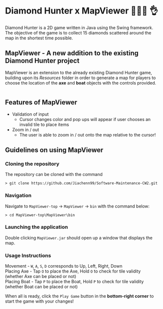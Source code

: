 # Diamond Hunter x MapViewer :small_blue_diamond::man_shrugging: :ok_hand:

Diamond Hunter is a 2D game written in Java using the Swing framework. The objective of the game is to collect 15 diamonds scattered around the map in the shortest time possible.

## MapViewer - A new addition to the existing Diamond Hunter project
MapViewer is an extension to the already existing Diamond Hunter game, building upon its *Resources* folder in order to generate a map for players to choose the location of the **axe** and **boat** objects with the controls provided.

![]()

## Features of MapViewer
* Validation of input
  * Cursor changes color and pop ups will appear if user chooses an invalid tile to place items
* Zoom in / out 
  * The user is able to zoom in / out onto the map relative to the cursor!
  
## Guidelines on using MapViewer
### Cloning the repository
The repository can be cloned with the command
```
> git clone https://github.com/Jiachenn99/Software-Maintenance-CW2.git
```

### Navigation 
Navigate to `MapViewer-top` -> `MapViewer` -> `bin` with the command below:
```
> cd MapViewer-top\MapViewer\bin
```

### Launching the application
Double clicking `MapViewer.jar` should open up a window that displays the map.

### Usage Instructions
Movement - `W`, `A`, `S`, `D` corresponds to Up, Left, Right, Down  
Placing Axe - Tap `O` to place the Axe, Hold `O` to check for tile validity (whether Axe can be placed or not)  
Placing Boat - Tap `P` to place the Boat, Hold `P` to check for tile validity (whether Boat can be placed or not)  

When all is ready, click the `Play Game` button in the **bottom-right corner** to start the game with your changes!


